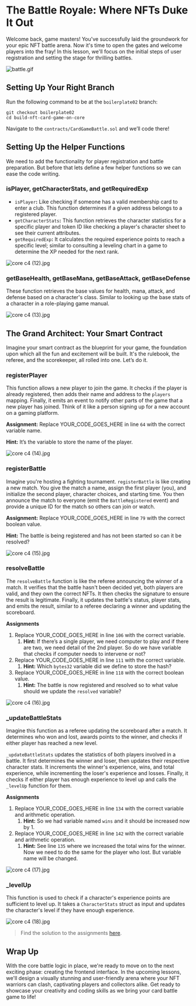 # The Battle Royale: Where NFTs Duke It Out

Welcome back, game masters! You've successfully laid the groundwork for your epic NFT battle arena. Now it's time to open the gates and welcome players into the fray! In this lesson, we'll focus on the initial steps of user registration and setting the stage for thrilling battles.

![battle.gif](https://github.com/0xmetaschool/Learning-Projects/blob/main/assests_for_all/Battle%20Royale%20-%20core%20C4/2.%20Building%20the%20Battle%20Smart%20Contract/2%20The%20Battle%20Royale%20Where%20NFTs%20Duke%20It%20Out/battle.gif?raw=true)

## Setting Up Your Right Branch

Run the following command to be at the `boilerplate02` branch:

```
git checkout boilerplate02
cd build-nft-card-game-on-core
```

Navigate to the `contracts/CardGameBattle.sol` and we’ll code there!

## Setting Up the Helper Functions

We need to add the functionality for player registration and battle preparation. But before that lets define a few helper functions so we can ease the code writing.

### isPlayer, getCharacterStats, and getRequiredExp

- `isPlayer`**:** Like checking if someone has a valid membership card to enter a club. This function determines if a given address belongs to a registered player.
- `getCharacterStats`**:** This function retrieves the character statistics for a specific player and token ID like checking a player's character sheet to see their current attributes.
- `getRequiredExp`**:** It calculates the required experience points to reach a specific level; similar to consulting a leveling chart in a game to determine the XP needed for the next rank.

![core c4 (12).jpg](https://github.com/0xmetaschool/Learning-Projects/blob/main/assests_for_all/Battle%20Royale%20-%20core%20C4/2.%20Building%20the%20Battle%20Smart%20Contract/2%20The%20Battle%20Royale%20Where%20NFTs%20Duke%20It%20Out/core_c4_(12).jpg?raw=true)

### getBaseHealth, getBaseMana, getBaseAttack, getBaseDefense

These function retrieves the base values for health, mana, attack, and defense based on a character's class. Similar to looking up the base stats of a character in a role-playing game manual.

![core c4 (13).jpg](https://github.com/0xmetaschool/Learning-Projects/blob/main/assests_for_all/Battle%20Royale%20-%20core%20C4/2.%20Building%20the%20Battle%20Smart%20Contract/2%20The%20Battle%20Royale%20Where%20NFTs%20Duke%20It%20Out/core_c4_(13).jpg?raw=true)

## The Grand Architect: Your Smart Contract

Imagine your smart contract as the blueprint for your game, the foundation upon which all the fun and excitement will be built. It's the rulebook, the referee, and the scorekeeper, all rolled into one. Let’s do it.

### registerPlayer

This function allows a new player to join the game. It checks if the player is already registered, then adds their name and address to the `players` mapping. Finally, it emits an event to notify other parts of the game that a new player has joined. Think of it like a person signing up for a new account on a gaming platform.

**Assignment:** Replace YOUR_CODE_GOES_HERE in line `64` with the correct variable name.

**Hint:** It’s the variable to store the name of the player.

![core c4 (14).jpg](https://github.com/0xmetaschool/Learning-Projects/blob/main/assests_for_all/Battle%20Royale%20-%20core%20C4/2.%20Building%20the%20Battle%20Smart%20Contract/2%20The%20Battle%20Royale%20Where%20NFTs%20Duke%20It%20Out/core_c4_(14).jpg?raw=true)

### registerBattle

Imagine you're hosting a fighting tournament. `registerBattle` is like creating a new match. You give the match a name, assign the first player (you), and initialize the second player, character choices, and starting time. You then announce the match to everyone (emit the `BattleRegistered` event) and provide a unique ID for the match so others can join or watch.

**Assignment:** Replace YOUR_CODE_GOES_HERE in line `79` with the correct boolean value.

**Hint:** The battle is being registered and has not been started so can it be resolved?

![core c4 (15).jpg](https://github.com/0xmetaschool/Learning-Projects/blob/main/assests_for_all/Battle%20Royale%20-%20core%20C4/2.%20Building%20the%20Battle%20Smart%20Contract/2%20The%20Battle%20Royale%20Where%20NFTs%20Duke%20It%20Out/core_c4_(15).jpg?raw=true)

### resolveBattle

The `resolveBattle` function is like the referee announcing the winner of a match. It verifies that the battle hasn't been decided yet, both players are valid, and they own the correct NFTs. It then checks the signature to ensure the result is legitimate. Finally, it updates the battle's status, player stats, and emits the result, similar to a referee declaring a winner and updating the scoreboard.

**Assignments**

1. Replace YOUR_CODE_GOES_HERE in line `106` with the correct variable.
    1. **Hint:** If there’s a single player, we need computer to play and if there are two, we need detail of the 2nd player. So do we have variable that checks if computer needs to intervene or not?
2. Replace YOUR_CODE_GOES_HERE in line `111` with the correct variable.
    1. **Hint:** Which `bytes32` variable did we define to store the hash?
3. Replace YOUR_CODE_GOES_HERE in line `118` with the correct boolean value.
    1. **Hint:** The battle is now registered and resolved so to what value should we update the `resolved` variable?

![core c4 (16).jpg](https://github.com/0xmetaschool/Learning-Projects/blob/main/assests_for_all/Battle%20Royale%20-%20core%20C4/2.%20Building%20the%20Battle%20Smart%20Contract/2%20The%20Battle%20Royale%20Where%20NFTs%20Duke%20It%20Out/core_c4_(16).jpg?raw=true)

### _updateBattleStats

Imagine this function as a referee updating the scoreboard after a match. It determines who won and lost, awards points to the winner, and checks if either player has reached a new level.

`_updateBattleStats` updates the statistics of both players involved in a battle. It first determines the winner and loser, then updates their respective character stats. It increments the winner's experience, wins, and total experience, while incrementing the loser's experience and losses. Finally, it checks if either player has enough experience to level up and calls the `_levelUp` function for them.

**Assignments**

1. Replace YOUR_CODE_GOES_HERE in line `134` with the correct variable and arithmetic operation.
    1. **Hint:** So we had variable named `wins` and it should be increased now by 1.
2. Replace YOUR_CODE_GOES_HERE in line `142` with the correct variable and arithmetic operation.
    1. **Hint:** See line `135` where we increased the total wins for the winner. Now we need to do the same for the player who lost. But variable name will be changed.

![core c4 (17).jpg](https://github.com/0xmetaschool/Learning-Projects/blob/main/assests_for_all/Battle%20Royale%20-%20core%20C4/2.%20Building%20the%20Battle%20Smart%20Contract/2%20The%20Battle%20Royale%20Where%20NFTs%20Duke%20It%20Out/core_c4_(17).jpg?raw=true)

### _levelUp

This function is used to check if a character's experience points are sufficient to level up. It takes a `CharacterStats` struct as input and updates the character's level if they have enough experience.

![core c4 (18).jpg](https://github.com/0xmetaschool/Learning-Projects/blob/main/assests_for_all/Battle%20Royale%20-%20core%20C4/2.%20Building%20the%20Battle%20Smart%20Contract/2%20The%20Battle%20Royale%20Where%20NFTs%20Duke%20It%20Out/core_c4_(18).jpg?raw=true)

> Find the solution to the assignments [here](https://github.com/0xmetaschool/build-nft-card-game-on-core/blob/solution-to-assignments/contracts/CardBattleGame_02.sol).

## Wrap Up

With the core battle logic in place, we're ready to move on to the next exciting phase: creating the frontend interface. In the upcoming lessons, we'll design a visually stunning and user-friendly arena where your NFT warriors can clash, captivating players and collectors alike. Get ready to showcase your creativity and coding skills as we bring your card battle game to life!
